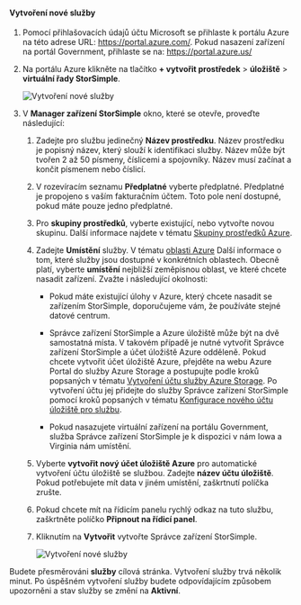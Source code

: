 #### <a name="to-create-a-new-service"></a>Vytvoření nové služby

1.  Pomocí přihlašovacích údajů účtu Microsoft se přihlaste k portálu Azure na této adrese URL: <https://portal.azure.com/>. Pokud nasazení zařízení na portál Government, přihlaste se na: <https://portal.azure.us/>

2.  Na portálu Azure klikněte na tlačítko **+ vytvořit prostředek** &gt; **úložiště** &gt; **virtuální řady StorSimple**.

    ![Vytvoření nové služby](./media/storsimple-virtual-array-create-new-service/createnewservice2.png) 

3.  V **Manager zařízení StorSimple** okno, které se otevře, proveďte následující:

    1.  Zadejte pro službu jedinečný **Název prostředku**. Název prostředku je popisný název, který slouží k identifikaci služby. Název může být tvořen 2 až 50 písmeny, číslicemi a spojovníky. Název musí začínat a končit písmenem nebo číslicí.

    2.  V rozevíracím seznamu **Předplatné** vyberte předplatné. Předplatné je propojeno s vaším fakturačním účtem. Toto pole není dostupné, pokud máte pouze jedno předplatné.

    3.  Pro **skupiny prostředků**, vyberte existující, nebo vytvořte novou skupinu. Další informace najdete v tématu [Skupiny prostředků Azure](https://azure.microsoft.com/documentation/articles/virtual-machines-windows-infrastructure-resource-groups-guidelines/).

    4.  Zadejte **Umístění** služby. V tématu [oblasti Azure](https://azure.microsoft.com/regions/#services) Další informace o tom, které služby jsou dostupné v konkrétních oblastech. Obecně platí, vyberte **umístění** nejbližší zeměpisnou oblast, ve které chcete nasadit zařízení. Zvažte i následující okolnosti:

        -   Pokud máte existující úlohy v Azure, který chcete nasadit se zařízením StorSimple, doporučujeme vám, že používáte stejné datové centrum.

        -   Správce zařízení StorSimple a Azure úložiště může být na dvě samostatná místa. V takovém případě je nutné vytvořit Správce zařízení StorSimple a účet úložiště Azure odděleně. Pokud chcete vytvořit účet úložiště Azure, přejděte na webu Azure Portal do služby Azure Storage a postupujte podle kroků popsaných v tématu [Vytvoření účtu služby Azure Storage](https://azure.microsoft.com/documentation/articles/storage-create-storage-account/#create-a-storage-account). Po vytvoření účtu jej přidejte do služby Správce zařízení StorSimple pomocí kroků popsaných v tématu [Konfigurace nového účtu úložiště pro službu](https://azure.microsoft.com/documentation/articles/storsimple-deployment-walkthrough/#configure-a-new-storage-account-for-the-service).

        -   Pokud nasazujete virtuální zařízení na portálu Government, služba Správce zařízení StorSimple je k dispozici v nám Iowa a Virginia nám umístění.

    5.  Vyberte **vytvořit nový účet úložiště Azure** pro automatické vytvoření účtu úložiště se službou. Zadejte **název účtu úložiště**. Pokud potřebujete mít data v jiném umístění, zaškrtnutí políčka zrušte.

    6.  Pokud chcete mít na řídicím panelu rychlý odkaz na tuto službu, zaškrtněte políčko **Připnout na řídicí panel**.

    7.  Kliknutím na **Vytvořit** vytvořte Správce zařízení StorSimple.

        ![Vytvoření nové služby](./media/storsimple-virtual-array-create-new-service/createnewservice4.png)  

Budete přesměrováni **služby** cílová stránka. Vytvoření služby trvá několik minut. Po úspěšném vytvoření služby budete odpovídajícím způsobem upozorněni a stav služby se změní na **Aktivní**.


